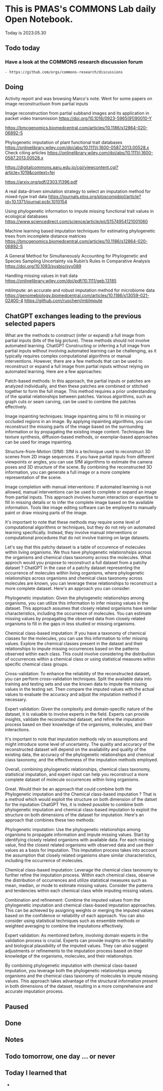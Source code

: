 
# This is PMAS's COMMONS Lab daily Open Notebook.

Today is 2023.05.30

## Todo today

### Have a look at the COMMONS research discussion forum
    - https://github.com/orgs/commons-research/discussions
###
###

## Doing

Activity report and was browsing Marco's note.
Went for some papers on image reconstructiuon from partial inputs 


Image reconstruction from partial subband images and its application in packet video transmission
https://doi.org/10.1016/0923-5965(91)90010-Y

https://bmcgenomics.biomedcentral.com/articles/10.1186/s12864-020-06892-5

Phylogenetic imputation of plant functional trait databases
https://onlinelibrary.wiley.com/doi/abs/10.1111/j.1600-0587.2013.00528.x
Check citing articles https://onlinelibrary.wiley.com/doi/abs/10.1111/j.1600-0587.2013.00528.x


https://digitalcommons.aaru.edu.jo/cgi/viewcontent.cgi?article=1019&context=fej

https://arxiv.org/pdf/2303.11396.pdf

A real data-driven simulation strategy to select an imputation method for mixed-type trait data
https://journals.plos.org/ploscompbiol/article?id=10.1371/journal.pcbi.1010154

Using phylogenetic information to impute missing functional trait values in ecological databases
https://www.sciencedirect.com/science/article/pii/S1574954121001060


Machine learning based imputation techniques for estimating phylogenetic trees from incomplete distance matrices
https://bmcgenomics.biomedcentral.com/articles/10.1186/s12864-020-06892-5

A General Method for Simultaneously Accounting for Phylogenetic and Species Sampling Uncertainty via Rubin’s Rules in Comparative Analysis 
 https://doi.org/10.1093/sysbio/syy089

Handling missing values in trait data
 https://onlinelibrary.wiley.com/doi/pdf/10.1111/geb.13185

mbImpute: an accurate and robust imputation method for microbiome data
https://genomebiology.biomedcentral.com/articles/10.1186/s13059-021-02400-4
https://github.com/ruochenj/mbImpute


## ChatGPT exchanges leading to the previous selected papers


What are the methods to construct (infer or expand) a full image from partial inputs (bits of the big picture). These methods should not involve automated learning.
ChatGPT
Constructing or inferring a full image from partial inputs without involving automated learning can be challenging, as it typically requires complex computational algorithms or manual interventions. However, there are a few methods that can be used to reconstruct or expand a full image from partial inputs without relying on automated learning. Here are a few approaches:

Patch-based methods: In this approach, the partial inputs or patches are analyzed individually, and then these patches are combined or stitched together to form the full image. This method requires a prior understanding of the spatial relationships between patches. Various algorithms, such as graph cuts or seam carving, can be used to combine the patches effectively.

Image inpainting techniques: Image inpainting aims to fill in missing or occluded regions in an image. By applying inpainting algorithms, you can reconstruct the missing parts of the image based on the surrounding information or by propagating the existing image content. Techniques like texture synthesis, diffusion-based methods, or exemplar-based approaches can be used for image inpainting.

Structure-from-Motion (SfM): SfM is a technique used to reconstruct 3D scenes from 2D image sequences. If you have partial inputs from different viewpoints or angles, you can use SfM algorithms to estimate the camera poses and 3D structure of the scene. By combining the reconstructed 3D information, you can generate a full image or a more complete representation of the scene.

Image completion with manual interventions: If automated learning is not allowed, manual interventions can be used to complete or expand an image from partial inputs. This approach involves human interaction or expertise to fill in missing details or to infer the complete image based on the available information. Tools like image editing software can be employed to manually paint or draw missing parts of the image.

It's important to note that these methods may require some level of computational algorithms or techniques, but they do not rely on automated learning specifically. Instead, they involve manual interventions or computational procedures that do not involve training on large datasets.



Let's say that this patchy dataset is a table of occurence of molecules within living organisms. We thus have phylogenetic relationshsips across the organisms and chemical class taxonomy across the molecules. What approch would you propose to reconstruct a full dataset from a patchy dataset ?
ChatGPT
In the case of a patchy dataset representing the occurrence of molecules within living organisms, where phylogenetic relationships across organisms and chemical class taxonomy across molecules are known, you can leverage these relationships to reconstruct a more complete dataset. Here's an approach you can consider:

Phylogenetic imputation: Given the phylogenetic relationships among organisms, you can utilize this information to infer missing values in the dataset. This approach assumes that closely related organisms have similar characteristics, including the occurrence of molecules. You can estimate missing values by propagating the observed data from closely related organisms to fill in the gaps in less studied or missing organisms.

Chemical class-based imputation: If you have a taxonomy of chemical classes for the molecules, you can use this information to infer missing values. Explore the chemical classes present in the dataset and their relationships to impute missing occurrences based on the patterns observed within each class. This could involve considering the distribution of occurrences within a chemical class or using statistical measures within specific chemical class groups.

Cross-validation: To enhance the reliability of the reconstructed dataset, you can perform cross-validation techniques. Split the available data into training and testing sets and use the known data to impute the missing values in the testing set. Then compare the imputed values with the actual values to evaluate the accuracy and adjust the imputation method if necessary.

Expert validation: Given the complexity and domain-specific nature of the dataset, it is valuable to involve experts in the field. Experts can provide insights, validate the reconstructed dataset, and refine the imputation process based on their knowledge of the organisms, molecules, and their interactions.

It's important to note that imputation methods rely on assumptions and might introduce some level of uncertainty. The quality and accuracy of the reconstructed dataset will depend on the availability and quality of the existing data, the accuracy of the phylogenetic relationships and chemical class taxonomy, and the effectiveness of the imputation methods employed.

Overall, combining phylogenetic relationships, chemical class taxonomy, statistical imputation, and expert input can help you reconstruct a more complete dataset of molecule occurrences within living organisms.



Great. Would their be an approach that could combine both the Phylogenetic imputation and the Chemical class-based imputation ? That is a method which would exploit the structure on both dimension of the datset for the inputation 
ChatGPT
Yes, it is indeed possible to combine both phylogenetic imputation and chemical class-based imputation to exploit the structure on both dimensions of the dataset for imputation. Here's an approach that combines these two methods:

Phylogenetic imputation: Use the phylogenetic relationships among organisms to propagate information and impute missing values. Start by identifying closely related organisms with available data. For each missing value, find the closest related organisms with observed data and use their values as a basis for imputation. This imputation process takes into account the assumption that closely related organisms share similar characteristics, including the occurrence of molecules.

Chemical class-based imputation: Leverage the chemical class taxonomy to further refine the imputation process. Within each chemical class, observe the distribution of occurrences and utilize statistical measures such as mean, median, or mode to estimate missing values. Consider the patterns and tendencies within each chemical class while imputing missing values.

Combination and refinement: Combine the imputed values from the phylogenetic imputation and chemical class-based imputation approaches. This can be achieved by assigning weights or merging the imputed values based on the confidence or reliability of each approach. You can also consider using statistical techniques such as ensemble methods or weighted averaging to combine the imputations effectively.

Expert validation: As mentioned before, involving domain experts in the validation process is crucial. Experts can provide insights on the reliability and biological plausibility of the imputed values. They can also suggest adjustments or refinements to the imputation process based on their knowledge of the organisms, molecules, and their relationships.

By combining phylogenetic imputation with chemical class-based imputation, you leverage both the phylogenetic relationships among organisms and the chemical class taxonomy of molecules to impute missing values. This approach takes advantage of the structural information present in both dimensions of the dataset, resulting in a more comprehensive and accurate imputation process.








## Paused

## Done

## Notes

## Todo tomorrow, one day ... or never 


###
###


## Today I learned that

- 